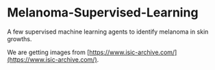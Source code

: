 # Melanoma-Supervised-Learning
A few supervised machine learning agents to identify melanoma in skin growths.

We are getting images from [https://www.isic-archive.com/](https://www.isic-archive.com/).